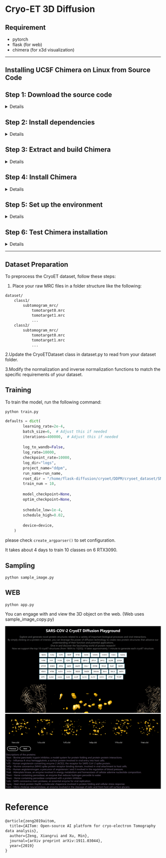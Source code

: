 # Cryo-ET 3D Diffusion

## Requirement
- pytorch
- flask (for web)
- chimera (for x3d visualization)
----
## Installing UCSF Chimera on Linux from Source Code

## Step 1: Download the source code
<details>
First, download the latest version of the Chimera source code from the official website:

[UCSF Chimera Source Download](https://www.cgl.ucsf.edu/chimera/download.html)

Select the appropriate source code package for your system (e.g., `chimera-1.15-src.tar.gz`) and download it.
</details>

## Step 2: Install dependencies
<details>
Chimera requires several dependencies to be installed on your system. Install them using the following commands:

For Debian/Ubuntu based systems:

```bash
sudo apt-get update
sudo apt-get install -y build-essential python3-dev libx11-dev libglu1-mesa-dev libxi-dev libxmu-dev libfreetype6-dev libjpeg-dev libtiff-dev libfftw3-dev libcairo2-dev libssl-dev libldap2-dev libboost-python-dev libboost-thread-dev libboost-filesystem-dev libboost-iostreams-dev libboost-regex-dev
```
For RHEL/CentOS based systems:
```
sudo yum groupinstall "Development Tools"
sudo yum install -y python3-devel libX11-devel mesa-libGLU-devel libXi-devel libXmu-devel freetype-devel libjpeg-turbo-devel libtiff-devel fftw-devel cairo-devel openssl-devel openldap-devel boost-python3-devel boost-thread-devel boost-filesystem-devel boost-iostreams-devel boost-regex-devel
```
</details>

## Step 3: Extract and build Chimera
<details>
Extract the downloaded source code package and enter the extracted directory:
```
tar -xzf chimera-1.15-src.tar.gz
cd chimera-1.15-src
```
Configure and build Chimera:
```
./configure
make
```
</details>

## Step 4: Install Chimera
<details>
After the build process is complete, install Chimera on your system:
```
sudo make install
```
Now, Chimera should be installed on your system. You can run it with the chimera command.
</details>

## Step 5: Set up the environment
<details>
It is recommended to add the Chimera executable to your `PATH` environment variable for easier access. Find the installation path of Chimera (usually `/usr/local/chimera`) and add it to your `PATH`:

```bash
echo 'export PATH=$PATH:/usr/local/chimera/bin' >> ~/.bashrc
source ~/.bashrc
```

Replace /usr/local/chimera with the actual installation path if it is different on your system.
</details>

## Step 6: Test Chimera installation
<details>
To ensure that Chimera has been installed correctly, you can run the following command:

```
chimera --version
```
This should display the installed version of Chimera.
</details>

----
## Dataset Preparation
To preprocess the CryoET dataset, follow these steps:

1. Place your raw MRC files in a folder structure like the following:
```
dataset/
    class1/
        subtomogram_mrc/
            tomotarget0.mrc
            tomotarget1.mrc
            ...
    class2/
        subtomogram_mrc/
            tomotarget0.mrc
            tomotarget1.mrc
            ...
```
2.Update the CryoETDataset class in dataset.py to read from your dataset folder.

3.Modify the normalization and inverse normalization functions to match the specific requirements of your dataset.

## Training
To train the model, run the following command:
```
python train.py
```
```python
defaults = dict(
        learning_rate=2e-4,
        batch_size=6,  # Adjust this if needed
        iterations=400000,  # Adjust this if needed

        log_to_wandb=False,
        log_rate=10000,
        checkpoint_rate=10000,
        log_dir="logs",
        project_name="ddpm",
        run_name=run_name,
        root_dir = "/home/flask-diffusion/cryoet/DDPM/cryoet_dataset/SNR001",
        train_num = 10,

        model_checkpoint=None,
        optim_checkpoint=None,

        schedule_low=1e-4,
        schedule_high=0.02,

        device=device,
    )
```
please check ```create_argparser()``` to set configuration.


It takes about 4 days to train 10 classes on 6 RTX3090.

## Sampling
```
python sample_image.py
```

## WEB
```
python app.py
```
You can engage with and view the 3D object on the web. (Web uses sample_image_copy.py)

![Image](./webui.png)
![Image2](./web2.png)

# Reference
```
@article{zeng2019aitom,
  title={AITom: Open-source AI platform for cryo-electron Tomography data analysis},
  author={Zeng, Xiangrui and Xu, Min},
  journal={arXiv preprint arXiv:1911.03044},
  year={2019}
}
```
